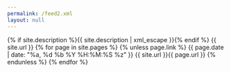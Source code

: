 ```yaml
---
permalink: /feed2.xml
layout: null
---
```

<rss version="2.0" xmlns:atom="http://www.w3.org/2005/Atom">
	<channel>
		<title>{{ site.name | xml_escape }} - Articles</title>
		<description>{% if site.description %}{{ site.description | xml_escape }}{% endif %}</description>
		<link>{{ site.url }}</link>
		<atom:link href="{{ site.url }}/feed.articles.xml" rel="self" type="application/rss+xml" />
		{% for page in site.pages %}
			{% unless page.link %}
			<item>
				<title>{{ page.title | xml_escape }}</title>
				<pubDate>{{ page.date | date: "%a, %d %b %Y %H:%M:%S %z" }}</pubDate>
				<link href="{{ site.url }}{{ page.url }}" />
				<guid isPermaLink="true">{{ site.url }}{{ page.url }}</guid>
			</item>
			{% endunless %}
		{% endfor %}
	</channel>
</rss>